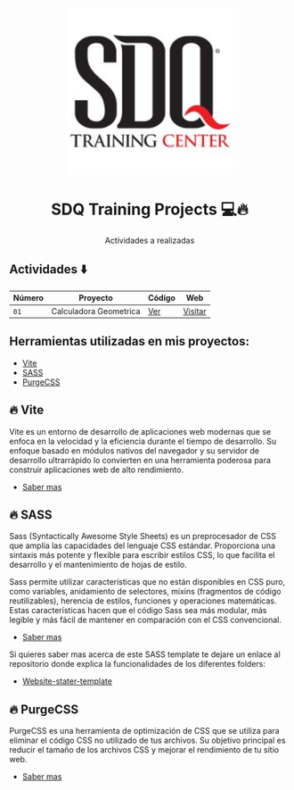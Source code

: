 <div align="center">

<img alt="Imagen logo de la empresa SDQ Training" src="sdq-image.jpg" width="300" />

# SDQ Training Projects 💻🔥

Actividades a realizadas

</div>

## Actividades ⬇️

| Número | Proyecto               | Código                                                                                                 | Web                                                        |
| ------ | ---------------------- | ------------------------------------------------------------------------------------------------------ | ---------------------------------------------------------- |
| `01`   | Calculadora Geometrica | [Ver](https://github.com/jeancarlosruiz/sdq-training-projects/tree/main/01-calculadora-area-perimetro) | [Visitar](https://calculadora-geometrica-sdq.netlify.app/) |

## Herramientas utilizadas en mis proyectos:

- [Vite](#vite)
- [SASS](#sass)
- [PurgeCSS](#purgecss)

## 🔥 Vite

Vite es un entorno de desarrollo de aplicaciones web modernas que se enfoca en la velocidad y la eficiencia durante el tiempo de desarrollo. Su enfoque basado en módulos nativos del navegador y su servidor de desarrollo ultrarrápido lo convierten en una herramienta poderosa para construir aplicaciones web de alto rendimiento.

- [Saber mas](https://vitejs.dev/)

## 🔥 SASS

Sass (Syntactically Awesome Style Sheets) es un preprocesador de CSS que amplía las capacidades del lenguaje CSS estándar. Proporciona una sintaxis más potente y flexible para escribir estilos CSS, lo que facilita el desarrollo y el mantenimiento de hojas de estilo.

Sass permite utilizar características que no están disponibles en CSS puro, como variables, anidamiento de selectores, mixins (fragmentos de código reutilizables), herencia de estilos, funciones y operaciones matemáticas. Estas características hacen que el código Sass sea más modular, más legible y más fácil de mantener en comparación con el CSS convencional.

- [Saber mas](https://sass-lang.com/)

Si quieres saber mas acerca de este SASS template te dejare un enlace al repositorio donde explica la funcionalidades de los diferentes folders:

- [Website-stater-template](https://github.com/jeancarlosruiz/website-starter-template/blob/master/README.md)

## 🔥 PurgeCSS

PurgeCSS es una herramienta de optimización de CSS que se utiliza para eliminar el código CSS no utilizado de tus archivos. Su objetivo principal es reducir el tamaño de los archivos CSS y mejorar el rendimiento de tu sitio web.

- [Saber mas](https://purgecss.com/)
